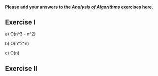 #### Please add your answers to the ***Analysis of  Algorithms*** exercises here.

## Exercise I

a)
O(n^3 - n^2)

b)
O(n*2^n)

c)
O(n)

## Exercise II


